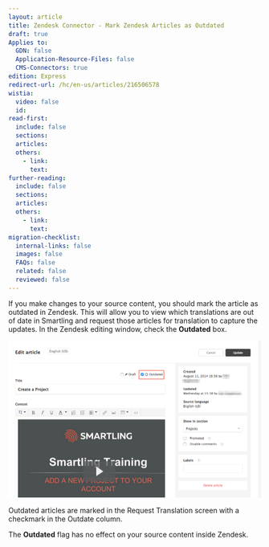 ```yaml
---
layout: article
title: Zendesk Connector - Mark Zendesk Articles as Outdated
draft: true
Applies to:
  GDN: false
  Application-Resource-Files: false
  CMS-Connectors: true
edition: Express
redirect-url: /hc/en-us/articles/216506578
wistia:
  video: false
  id:
read-first:
  include: false
  sections:
  articles:
  others:
    - link:
      text:
further-reading:
  include: false
  sections:
  articles:
  others:
    - link:
      text:
migration-checklist:
  internal-links: false
  images: false
  FAQs: false
  related: false
  reviewed: false
---
```



If you make changes to your source content, you should mark the article as outdated in Zendesk. This will allow you to view which translations are out of date in Smartling and request those articles for translation to capture the updates. In the Zendesk editing window, check the&nbsp;**Outdated**&nbsp;box.

![](/uploads/versions/smartling_help_center---x----1008-627x---.png)

Outdated articles are marked in the Request Translation screen with a checkmark in the Outdate column.

The&nbsp;**Outdated**&nbsp;flag has no effect on your source content inside Zendesk.